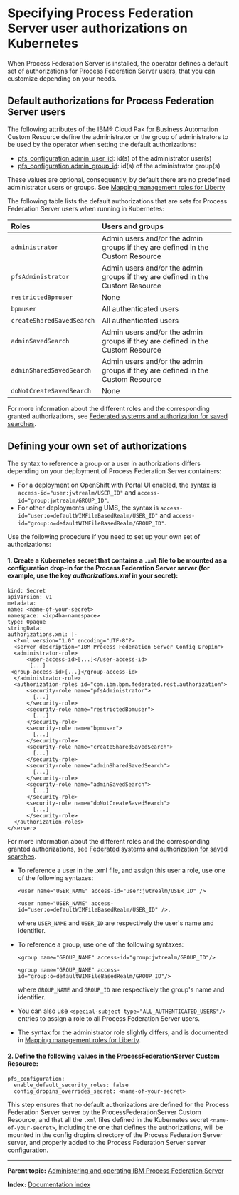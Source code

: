# Specifying Process Federation Server user authorizations on Kubernetes

When Process Federation Server is installed, the operator defines a default set of authorizations for Process Federation Server users, that you can customize depending on your needs.

## Default authorizations for Process Federation Server users

The following attributes of the IBM® Cloud Pak for Business Automation Custom Resource define the administrator or the group of administrators to be used by the operator when setting the default authorizations:
* [pfs_configuration.admin_user_id](https://www.ibm.com/docs/en/cloud-paks/cp-biz-automation/23.0.2?topic=reference-cp4ba-process-federation-server-parameters): id(s) of the administrator user(s)
* [pfs_configuration.admin_group_id](https://www.ibm.com/docs/en/cloud-paks/cp-biz-automation/23.0.2?topic=reference-cp4ba-process-federation-server-parameters): id(s) of the administrator group(s)

These values are optional, consequently, by default there are no predefined administrator users or groups.
See [Mapping management roles for Liberty](https://www.ibm.com/docs/en/was-liberty/core?topic=liberty-mapping-management-roles)

The following table lists the default authorizations that are sets for Process Federation Server users when running in Kubernetes:

| Roles      | Users and groups |
| :---       | :---             |
| `administrator` | Admin users and/or the admin groups if they are defined in the Custom Resource |
| `pfsAdministrator` | Admin users and/or the admin groups if they are defined in the Custom Resource |
| `restrictedBpmuser` | None |
| `bpmuser` | All authenticated users |
| `createSharedSavedSearch` | All authenticated users |
| `adminSavedSearch` | Admin users and/or the admin groups if they are defined in the Custom Resource |
| `adminSharedSavedSearch` | Admin users and/or the admin groups if they are defined in the Custom Resource |
| `doNotCreateSavedSearch` | None |

For more information about the different roles and the corresponding granted authorizations, see [Federated systems and authorization for saved searches](https://www.ibm.com/docs/en/baw/23.x?topic=portal-federated-systems-authorization-saved-searches).

## Defining your own set of authorizations

The syntax to reference a group or a user in authorizations differs depending on your deployment of Process Federation Server containers:

* For a deployment on OpenShift with Portal UI enabled, the syntax is `access-id="user:jwtrealm/USER_ID"` and `access-id="group:jwtrealm/GROUP_ID"`.
* For other deployments using UMS, the syntax is `access-id="user:o=defaultWIMFileBasedRealm/USER_ID"` and `access-id="group:o=defaultWIMFileBasedRealm/GROUP_ID"`.

Use the following procedure if you need to set up your own set of authorizations:

#### 1. Create a Kubernetes secret that contains a `.xml` file to be mounted as a configuration drop-in for the Process Federation Server server (for example, use the key _authorizations.xml_ in your secret):

  ```
kind: Secret
apiVersion: v1
metadata:
  name: <name-of-your-secret>
  namespace: <icp4ba-namespace>
type: Opaque
stringData:
  authorizations.xml: |-
    <?xml version="1.0" encoding="UTF-8"?>
    <server description="IBM Process Federation Server Config Dropin">
    <administrator-role>
        <user-access-id>[...]</user-access-id>
         [...]
   <group-access-id>[...]</group-access-id>
    </administrator-role>
    <authorization-roles id="com.ibm.bpm.federated.rest.authorization">
        <security-role name="pfsAdministrator">
          [...]
        </security-role>
        <security-role name="restrictedBpmuser">
          [...]
        </security-role>
        <security-role name="bpmuser">
          [...]
        </security-role>
        <security-role name="createSharedSavedSearch">
          [...]
        </security-role>
        <security-role name="adminSharedSavedSearch">
          [...]
        </security-role>
        <security-role name="adminSavedSearch">
          [...]
        </security-role>
        <security-role name="doNotCreateSavedSearch">
          [...]
        </security-role>
    </authorization-roles>
  </server>
  ```
  For more information about the different roles and the corresponding granted authorizations, see [Federated systems and authorization for saved searches](https://www.ibm.com/docs/en/baw/23.x?topic=portal-federated-systems-authorization-saved-searches).

* To reference a user in the .xml file, and assign this user a role, use one of the following syntaxes:

  ```
  <user name="USER_NAME" access-id="user:jwtrealm/USER_ID" />
  ```

  ```
  <user name="USER_NAME" access-id="user:o=defaultWIMFileBasedRealm/USER_ID" />. 
  ```

  where `USER_NAME` and `USER_ID` are respectively the user's name and identifier.

* To reference a group, use one of the following syntaxes:

  ```
  <group name="GROUP_NAME" access-id="group:jwtrealm/GROUP_ID"/> 
  ```

  ```
  <group name="GROUP_NAME" access-id="group:o=defaultWIMFileBasedRealm/GROUP_ID"/>
  ```

  where `GROUP_NAME` and `GROUP_ID` are respectively the group's name and identifier.

* You can also use `<special-subject type="ALL_AUTHENTICATED_USERS"/>` entries to assign a role to all Process Federation Server users.

* The syntax for the administrator role slightly differs, and is documented in [Mapping management roles for Liberty](https://www.ibm.com/docs/en/was-liberty/base?topic=liberty-mapping-management-roles).

#### 2. Define the following values in the ProcessFederationServer Custom Resource:

  ```
pfs_configuration:
    enable_default_security_roles: false
    config_dropins_overrides_secret: <name-of-your-secret>
  ```

  This step ensures that no default authorizations are defined for the Process Federation Server server by the ProcessFederationServer Custom Resource, and that all the `.xml` files defined in the Kubernetes secret `<name-of-your-secret>`, including the one that defines the authorizations, will be mounted in the config dropins directory of the Process Federation Server server, and properly added to the Process Federation Server server configuration.
  
---

**Parent topic:** [Administering and operating IBM Process Federation Server](../README.md)

**Index:** [Documentation index](../README.md#documentation-index)
